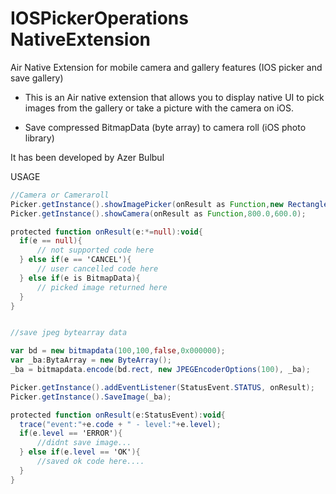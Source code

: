 IOSPickerOperations NativeExtension
===============

Air Native Extension for mobile camera and gallery features (IOS picker and save gallery)

- This is an Air native extension that allows you to display native UI to pick images from the gallery or take a picture with the camera on iOS.

- Save compressed BitmapData (byte array) to camera roll (iOS photo library)

It has been developed by Azer Bulbul


USAGE

  ```actionscript
//Camera or Cameraroll
  Picker.getInstance().showImagePicker(onResult as Function,new Rectangle(0,0,this.width,this.height),800.0,600.0);
  Picker.getInstance().showCamera(onResult as Function,800.0,600.0);
  
  protected function onResult(e:*=null):void{
  	if(e == null){
  		// not supported code here
  	} else if(e == 'CANCEL'){
  		// user cancelled code here
  	} else if(e is BitmapData){
  		// picked image returned here
  	}
  }
  
  
  //save jpeg bytearray data 
  
  var bd = new bitmapdata(100,100,false,0x000000);
  var _ba:BytaArray = new ByteArray();
  _ba = bitmapdata.encode(bd.rect, new JPEGEncoderOptions(100), _ba);
  
  Picker.getInstance().addEventListener(StatusEvent.STATUS, onResult);
  Picker.getInstance().SaveImage(_ba);
  
  protected function onResult(e:StatusEvent):void{
  	trace("event:"+e.code + " - level:"+e.level);
  	if(e.level == 'ERROR'){
  		//didnt save image...
  	} else if(e.level == 'OK'){ 
  		//saved ok code here....
  	}
  }
